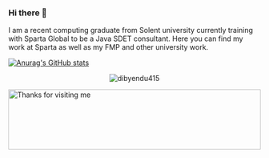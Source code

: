 ### Hi there 👋

I am a recent computing graduate from Solent university currently training with Sparta Global to be a Java SDET consultant. Here you can find my work at Sparta as well as my FMP and other university work.

[![Anurag's GitHub stats](https://github-readme-stats.vercel.app/api?username=jackingham&hide=stars)](https://github.com/anuraghazra/github-readme-stats)


<p align="center"> 
  <img src="https://github-readme-stats.vercel.app/api?username=dibyendu415&show_icons=true" alt="dibyendu415" /> 
</p>          
<img height="120" alt="Thanks for visiting me" width="100%" src="https://github.com/dibyendu415/dibyendu415/blob/master/marquee.svg" />
<br />



<!--
**jackingham/jackingham** is a ✨ _special_ ✨ repository because its `README.md` (this file) appears on your GitHub profile.

Here are some ideas to get you started:

- 🔭 I’m currently working on ...
- 🌱 I’m currently learning ...
- 👯 I’m looking to collaborate on ...
- 🤔 I’m looking for help with ...
- 💬 Ask me about ...
- 📫 How to reach me: ...
- 😄 Pronouns: ...
- ⚡ Fun fact: ...
-->
